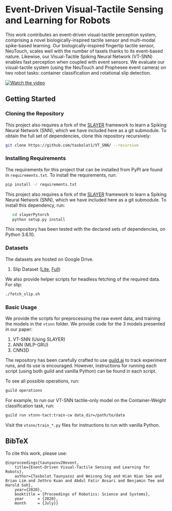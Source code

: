 # Event-Driven Visual-Tactile Sensing and Learning for Robots

This work contributes an event-driven visual-tactile perception system,
comprising a novel biologically-inspired tactile sensor and multi-modal
spike-based learning. Our biologically-inspired fingertip tactile sensor,
NeuTouch, scales well with the number of taxels thanks to its event-based
nature. Likewise, our Visual-Tactile Spiking Neural Network (VT-SNN) enables
fast perception when coupled with event sensors. We evaluate our visual-tactile
system (using the NeuTouch and Prophesee event camera) on two robot tasks:
container classification and rotational slip detection.

[![Watch the video](https://img.youtube.com/vi/zPlrqtjEcUY/maxresdefault.jpg)](https://www.youtube.com/watch?v=zPlrqtjEcUY)

## Getting Started

### Cloning the Repository

This project also requires a fork of the
[SLAYER](https://github.com/bamsumit/slayerPytorch) framework to learn a Spiking
Neural Network (SNN), which we have included here as a git submodule. To obtain
the full set of dependencies, clone this repository recursively:

``` bash
git clone https://github.com/tasbolat1/VT_SNN/ --recursive
```

### Installing Requirements

The requirements for this project that can be installed from PyPI are found in
`requirements.txt`. To install the requirements, run:

``` bash
pip install -r requirements.txt
```

This project also requires a fork of the
[SLAYER](https://github.com/bamsumit/slayerPytorch) framework to learn a Spiking
Neural Network (SNN), which we have included here as a git submodule. To install
this dependency, run:

``` bash
   cd slayerPytorch
   python setup.py install
```

This repository has been tested with the declared sets of dependencies, on
Python 3.6.10.

### Datasets

The datasets are hosted on Google Drive.

1. Slip Dataset ([Lite](https://drive.google.com/file/d/1VBCwDNwjRqRMQ4iPHo8WRh9n5g92nzt6/view?usp=sharing), [Full](https://drive.google.com/file/d/1Nbg5Egob6McVNEXVvXO8OU-SeUXQBVkN/view?usp=sharing))

We also provide helper scripts for headless fetching of the required data. For slip:

``` bash
./fetch_slip.sh
```

### Basic Usage

We provide the scripts for preprocessing the raw event data, and training the
models in the `vtsnn` folder. We provide code for the 3 models presented in our
paper:

1. VT-SNN (Using SLAYER)
2. ANN (MLP-GRU)
3. CNN3D
 
The repository has been carefully crafted to use
[guild.ai](https://github.com/guildai/guildai) to track experiment runs, and its
use is encouraged. However, instructions for running each script (using both
guild and vanilla Python) can be found in each script.

To see all possible operations, run:

``` bash
guild operations
```


For example, to run our VT-SNN tactile-only model on the Container-Weight
classification task, run:

``` bash
guild run vtsnn-tact:train-cw data_dir=/path/to/data
```

Visit the `vtsnn/train_*.py` files for instructions to run with vanilla Python.

## BibTeX

To cite this work, please use:

``` text
@inproceedings{taunyazov20event,
    title={Event-Driven Visual-Tactile Sensing and Learning for Robots}, 
    author={Tasbolat Taunyazoz and Weicong Sng and Hian Hian See and Brian Lim and Jethro Kuan and Abdul Fatir Ansari and Benjamin Tee and Harold Soh},
    year={2020},  
    booktitle = {Proceedings of Robotics: Science and Systems}, 
    year      = {2020}, 
    month     = {July}}
```
